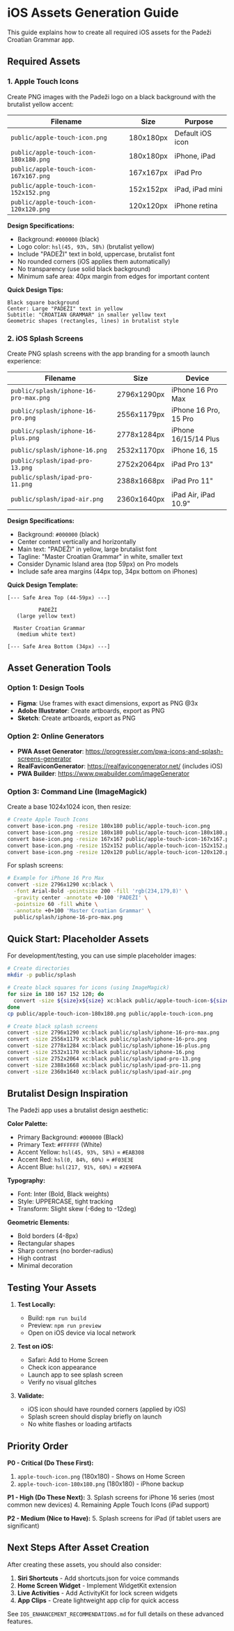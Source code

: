 # iOS Assets Generation Guide

This guide explains how to create all required iOS assets for the Padeži Croatian Grammar app.

## Required Assets

### 1. Apple Touch Icons

Create PNG images with the Padeži logo on a black background with the brutalist yellow accent:

| Filename | Size | Purpose |
|----------|------|---------|
| `public/apple-touch-icon.png` | 180x180px | Default iOS icon |
| `public/apple-touch-icon-180x180.png` | 180x180px | iPhone, iPad |
| `public/apple-touch-icon-167x167.png` | 167x167px | iPad Pro |
| `public/apple-touch-icon-152x152.png` | 152x152px | iPad, iPad mini |
| `public/apple-touch-icon-120x120.png` | 120x120px | iPhone retina |

**Design Specifications:**
- Background: `#000000` (black)
- Logo color: `hsl(45, 93%, 58%)` (brutalist yellow)
- Include "PADEŽI" text in bold, uppercase, brutalist font
- No rounded corners (iOS applies them automatically)
- No transparency (use solid black background)
- Minimum safe area: 40px margin from edges for important content

**Quick Design Tips:**
```
Black square background
Center: Large "PADEŽI" text in yellow
Subtitle: "CROATIAN GRAMMAR" in smaller yellow text
Geometric shapes (rectangles, lines) in brutalist style
```

### 2. iOS Splash Screens

Create PNG splash screens with the app branding for a smooth launch experience:

| Filename | Size | Device |
|----------|------|--------|
| `public/splash/iphone-16-pro-max.png` | 2796x1290px | iPhone 16 Pro Max |
| `public/splash/iphone-16-pro.png` | 2556x1179px | iPhone 16 Pro, 15 Pro |
| `public/splash/iphone-16-plus.png` | 2778x1284px | iPhone 16/15/14 Plus |
| `public/splash/iphone-16.png` | 2532x1170px | iPhone 16, 15 |
| `public/splash/ipad-pro-13.png` | 2752x2064px | iPad Pro 13" |
| `public/splash/ipad-pro-11.png` | 2388x1668px | iPad Pro 11" |
| `public/splash/ipad-air.png` | 2360x1640px | iPad Air, iPad 10.9" |

**Design Specifications:**
- Background: `#000000` (black)
- Center content vertically and horizontally
- Main text: "PADEŽI" in yellow, large brutalist font
- Tagline: "Master Croatian Grammar" in white, smaller text
- Consider Dynamic Island area (top 59px) on Pro models
- Include safe area margins (44px top, 34px bottom on iPhones)

**Quick Design Template:**
```
[--- Safe Area Top (44-59px) ---]

          PADEŽI
   (large yellow text)

  Master Croatian Grammar
   (medium white text)

[--- Safe Area Bottom (34px) ---]
```

## Asset Generation Tools

### Option 1: Design Tools
- **Figma**: Use frames with exact dimensions, export as PNG @3x
- **Adobe Illustrator**: Create artboards, export as PNG
- **Sketch**: Create artboards, export as PNG

### Option 2: Online Generators
- **PWA Asset Generator**: https://progressier.com/pwa-icons-and-splash-screens-generator
- **RealFaviconGenerator**: https://realfavicongenerator.net/ (includes iOS)
- **PWA Builder**: https://www.pwabuilder.com/imageGenerator

### Option 3: Command Line (ImageMagick)

Create a base 1024x1024 icon, then resize:

```bash
# Create Apple Touch Icons
convert base-icon.png -resize 180x180 public/apple-touch-icon.png
convert base-icon.png -resize 180x180 public/apple-touch-icon-180x180.png
convert base-icon.png -resize 167x167 public/apple-touch-icon-167x167.png
convert base-icon.png -resize 152x152 public/apple-touch-icon-152x152.png
convert base-icon.png -resize 120x120 public/apple-touch-icon-120x120.png
```

For splash screens:
```bash
# Example for iPhone 16 Pro Max
convert -size 2796x1290 xc:black \
  -font Arial-Bold -pointsize 200 -fill 'rgb(234,179,8)' \
  -gravity center -annotate +0-100 'PADEŽI' \
  -pointsize 60 -fill white \
  -annotate +0+100 'Master Croatian Grammar' \
  public/splash/iphone-16-pro-max.png
```

## Quick Start: Placeholder Assets

For development/testing, you can use simple placeholder images:

```bash
# Create directories
mkdir -p public/splash

# Create black squares for icons (using ImageMagick)
for size in 180 167 152 120; do
  convert -size ${size}x${size} xc:black public/apple-touch-icon-${size}x${size}.png
done
cp public/apple-touch-icon-180x180.png public/apple-touch-icon.png

# Create black splash screens
convert -size 2796x1290 xc:black public/splash/iphone-16-pro-max.png
convert -size 2556x1179 xc:black public/splash/iphone-16-pro.png
convert -size 2778x1284 xc:black public/splash/iphone-16-plus.png
convert -size 2532x1170 xc:black public/splash/iphone-16.png
convert -size 2752x2064 xc:black public/splash/ipad-pro-13.png
convert -size 2388x1668 xc:black public/splash/ipad-pro-11.png
convert -size 2360x1640 xc:black public/splash/ipad-air.png
```

## Brutalist Design Inspiration

The Padeži app uses a brutalist design aesthetic:

**Color Palette:**
- Primary Background: `#000000` (Black)
- Primary Text: `#FFFFFF` (White)
- Accent Yellow: `hsl(45, 93%, 58%)` = `#EAB308`
- Accent Red: `hsl(0, 84%, 60%)` = `#F03E3E`
- Accent Blue: `hsl(217, 91%, 60%)` = `#2E90FA`

**Typography:**
- Font: Inter (Bold, Black weights)
- Style: UPPERCASE, tight tracking
- Transform: Slight skew (-6deg to -12deg)

**Geometric Elements:**
- Bold borders (4-8px)
- Rectangular shapes
- Sharp corners (no border-radius)
- High contrast
- Minimal decoration

## Testing Your Assets

1. **Test Locally:**
   - Build: `npm run build`
   - Preview: `npm run preview`
   - Open on iOS device via local network

2. **Test on iOS:**
   - Safari: Add to Home Screen
   - Check icon appearance
   - Launch app to see splash screen
   - Verify no visual glitches

3. **Validate:**
   - iOS icon should have rounded corners (applied by iOS)
   - Splash screen should display briefly on launch
   - No white flashes or loading artifacts

## Priority Order

**P0 - Critical (Do These First):**
1. `apple-touch-icon.png` (180x180) - Shows on Home Screen
2. `apple-touch-icon-180x180.png` (180x180) - iPhone backup

**P1 - High (Do These Next):**
3. Splash screens for iPhone 16 series (most common new devices)
4. Remaining Apple Touch Icons (iPad support)

**P2 - Medium (Nice to Have):**
5. Splash screens for iPad (if tablet users are significant)

## Next Steps After Asset Creation

After creating these assets, you should also consider:

1. **Siri Shortcuts** - Add shortcuts.json for voice commands
2. **Home Screen Widget** - Implement WidgetKit extension
3. **Live Activities** - Add ActivityKit for lock screen widgets
4. **App Clips** - Create lightweight app clip for quick access

See `IOS_ENHANCEMENT_RECOMMENDATIONS.md` for full details on these advanced features.
